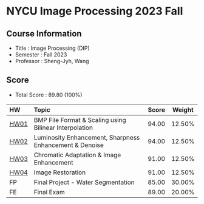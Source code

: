 # NYCU Image Processing 2023 Fall

## Course Information
- Title : Image Processing (DIP)
- Semester : Fall 2023
- Professor : Sheng-Jyh, Wang

## Score
- Total Score : 89.80 (100%)

|HW            |Topic                                                    |Score   |Weight  |
|:-------------|:--------------------------------------------------------|:------:|:------:|
| [HW01](HW01) | BMP File Format & Scaling using Bilinear Interpolation  | 94.00  | 12.50% |
| [HW02](HW02) | Luminosity Enhancement, Sharpness Enhancement & Denoise | 94.00  | 12.50% |
| [HW03](HW03) | Chromatic Adaptation & Image Enhancement                | 91.00  | 12.50% |
| [HW04](HW04) | Image Restoration                                       | 91.00  | 12.50% |
| FP           | Final Project - Water Segmentation                      | 85.00  | 30.00% |
| FE           | Final Exam                                              | 89.00  | 20.00% |


